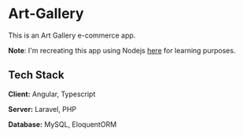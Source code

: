 # Art-Gallery
This is an Art Gallery e-commerce app.

**Note**: I'm recreating this app using Nodejs [here](https://github.com/omarihab99/Art-Gallery-Customer) for learning purposes.
## Tech Stack
**Client:** Angular, Typescript

**Server:** Laravel, PHP

**Database:** MySQL, EloquentORM
